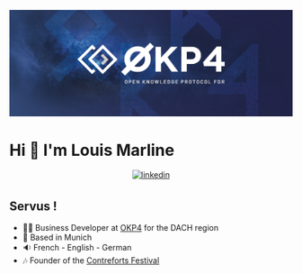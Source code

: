 ![banner](/banner.jpg)


# Hi 👋 I'm Louis Marline

<div align="center">
<a href="https://www.linkedin.com/in/louismarline/" target="_blank">
<img src=https://img.shields.io/badge/linkedin-%231E77B5.svg?&style=for-the-badge&logo=linkedin&logoColor=white alt=linkedin style="margin-bottom: 5px;" />
</div>
</a>

## Servus !


  -  👨‍💼 Business Developer at [OKP4](https://okp4.network) for the DACH region
  - :city_sunrise: Based in Munich
  - :sound: French - English - German
  - :notes: Founder of the [Contreforts Festival](https://linktr.ee/contreforts)

